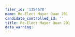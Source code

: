 ```yaml
---
filer_id: '1354678'
name: Re-Elect Mayor Quan 201
candidate_controlled_id: ''
title: Re-Elect Mayor Quan 201
data_warning: 
---
```

